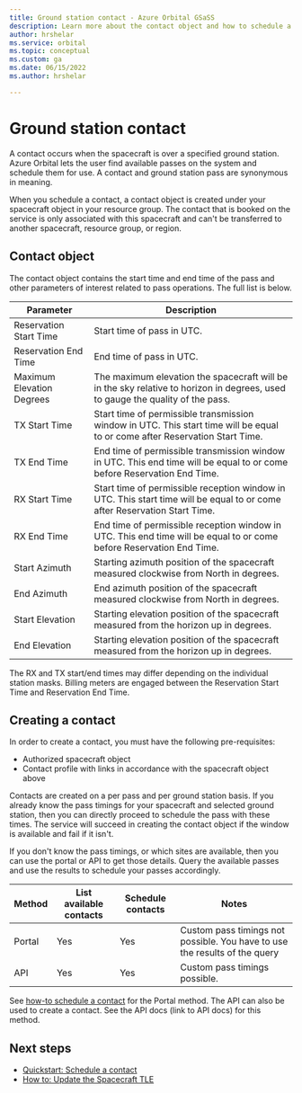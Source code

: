 ```yaml
---
title: Ground station contact - Azure Orbital GSaSS
description: Learn more about the contact object and how to schedule a contact.
author: hrshelar
ms.service: orbital
ms.topic: conceptual
ms.custom: ga
ms.date: 06/15/2022
ms.author: hrshelar

---
```


# Ground station contact

A contact occurs when the spacecraft is over a specified ground station. Azure Orbital lets the user find available passes on the system and schedule them for use. A contact and ground station pass are synonymous in meaning.

When you schedule a contact, a contact object is created under your spacecraft object in your resource group. The contact that is booked on the service is only associated with this spacecraft and can't be transferred to another spacecraft, resource group, or region.

## Contact object

The contact object contains the start time and end time of the pass and other parameters of interest related to pass operations. The full list is below.

| Parameter                 | Description                                                                                                                             |
|---------------------------|-----------------------------------------------------------------------------------------------------------------------------------------|
| Reservation Start Time    | Start time of pass in UTC.                                                                                                              |
| Reservation End Time      | End time of pass in UTC.                                                                                                                |
| Maximum Elevation Degrees | The maximum elevation the spacecraft will be in the sky relative to horizon in degrees, used to gauge the quality of the pass. |
| TX Start Time             | Start time of permissible transmission window in UTC. This start time will be equal to or come after Reservation Start Time.                       |
| TX End Time               | End time of permissible transmission window in UTC. This end time will be equal to or come before Reservation End Time.                          |
| RX Start Time             | Start time of permissible reception window in UTC. This start time will be equal to or come after Reservation Start Time.                          |
| RX End Time               | End time of permissible reception window in UTC. This end time will be equal to or come before Reservation End Time.                             |
| Start Azimuth             | Starting azimuth position of the spacecraft measured clockwise from North in degrees.                                                   |
| End Azimuth               | End azimuth position of the spacecraft measured clockwise from North in degrees.                                                        |
| Start Elevation           | Starting elevation position of the spacecraft measured from the horizon up in degrees.                                                  |
| End Elevation             | Starting elevation position of the spacecraft measured from the horizon up in degrees.                                                  |

The RX and TX start/end times may differ depending on the individual station masks. Billing meters are engaged between the Reservation Start Time and Reservation End Time.

## Creating a contact

In order to create a contact, you must have the following pre-requisites:

* Authorized spacecraft object
* Contact profile with links in accordance with the spacecraft object above

Contacts are created on a per pass and per ground station basis. If you already know the pass timings for your spacecraft and selected ground station, then you can directly proceed to schedule the pass with these times. The service will succeed in creating the contact object if the window is available and fail if it isn't. 

If you don't know the pass timings, or which sites are available, then you can use the portal or API to get those details. Query the available passes and use the results to schedule your passes accordingly.

| Method | List available contacts | Schedule contacts | Notes |
|-|-|-|-|
|Portal| Yes | Yes | Custom pass timings not possible. You have to use the results of the query|
|API | Yes | Yes| Custom pass timings possible. |

See [how-to schedule a contact](schedule-contact.md) for the Portal method. The API can also be used to create a contact. See the API docs (link to API docs) for this method.

## Next steps

- [Quickstart: Schedule a contact](schedule-contact.md)
- [How to: Update the Spacecraft TLE](update-tle.md)